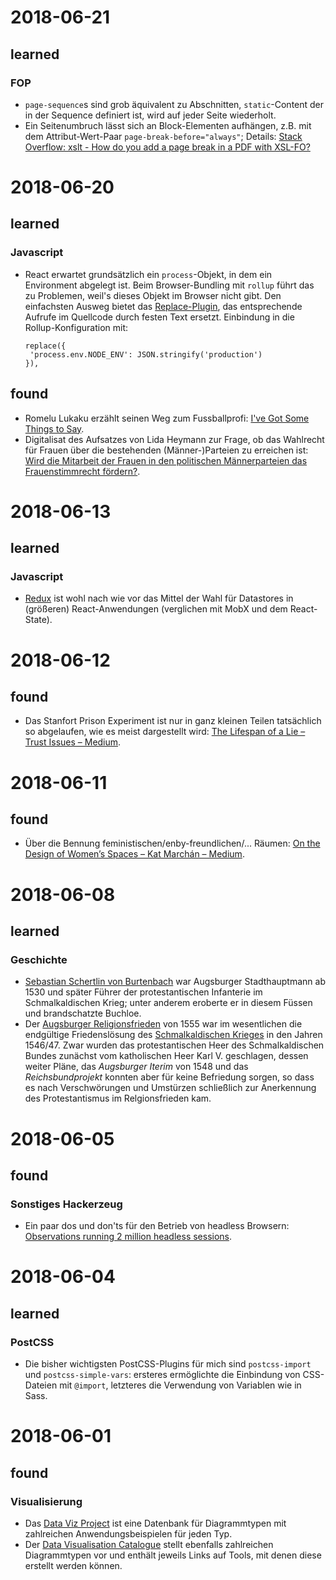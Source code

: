 # 2018-06-21

## learned

### FOP

* `page-sequence`s sind grob äquivalent zu Abschnitten, `static`-Content der in der Sequence definiert ist, wird auf jeder Seite wiederholt.
* Ein Seitenumbruch lässt sich an Block-Elementen aufhängen, z.B. mit dem Attribut-Wert-Paar `page-break-before="always"`; Details: [Stack Overflow: xslt - How do you add a page break in a PDF with XSL-FO?](https://stackoverflow.com/questions/225654/how-do-you-add-a-page-break-in-a-pdf-with-xsl-fo)

# 2018-06-20

## learned

### Javascript

* React erwartet grundsätzlich ein `process`-Objekt, in dem ein Environment abgelegt ist. Beim Browser-Bundling mit `rollup` führt das zu Problemen, weil's dieses Objekt im Browser nicht gibt. Den einfachsten Ausweg bietet das [Replace-Plugin](https://github.com/rollup/rollup-plugin-replace), das entsprechende Aufrufe im Quellcode durch festen Text ersetzt. Einbindung in die Rollup-Konfiguration mit: 

    ~~~~
    replace({
     'process.env.NODE_ENV': JSON.stringify('production')
    }),
    ~~~~

## found

* Romelu Lukaku erzählt seinen Weg zum Fussballprofi: [I've Got Some Things to Say](https://www.theplayerstribune.com/en-us/articles/romelu-lukaku-ive-got-some-things-to-say).
* Digitalisat des Aufsatzes von Lida Heymann zur Frage, ob das Wahlrecht für Frauen über die bestehenden (Männer-)Parteien zu erreichen ist: [Wird die Mitarbeit der Frauen in den politischen Männerparteien das Frauenstimmrecht fördern?](http://www.deutschestextarchiv.de/book/show/heymann_mitarbeit_1911).

# 2018-06-13

## learned

### Javascript

* [Redux](https://redux.js.org) ist wohl nach wie vor das Mittel der Wahl für Datastores in (größeren) React-Anwendungen (verglichen mit MobX und dem React-State).

# 2018-06-12

## found

* Das Stanfort Prison Experiment ist nur in ganz kleinen Teilen tatsächlich so abgelaufen, wie es meist dargestellt wird: [The Lifespan of a Lie – Trust Issues – Medium](https://medium.com/s/trustissues/the-lifespan-of-a-lie-d869212b1f62).

# 2018-06-11

## found

* Über die Bennung feministischen/enby-freundlichen/... Räumen: [On the Design of Women’s Spaces – Kat Marchán – Medium](https://medium.com/@maybekatz/on-the-design-of-womens-spaces-72bf8f396dc0).

# 2018-06-08

## learned

### Geschichte

* [Sebastian Schertlin von Burtenbach](https://de.wikipedia.org/wiki/Sebastian_Schertlin_von_Burtenbach) war Augsburger Stadthauptmann ab 1530 und später Führer der protestantischen Infanterie im Schmalkaldischen Krieg; unter anderem eroberte er in diesem Füssen und brandschatzte Buchloe.
* Der [Augsburger Religionsfrieden](https://de.wikipedia.org/wiki/Augsburger_Reichs-_und_Religionsfrieden) von 1555 war im wesentlichen die endgültige Friedenslösung des [Schmalkaldischen Krieges](https://de.wikipedia.org/wiki/Schmalkaldischer_Krieg) in den Jahren 1546/47. Zwar wurden das protestantischen Heer des Schmalkaldischen Bundes zunächst vom katholischen Heer Karl V. geschlagen, dessen weiter Pläne, das _Augsburger Iterim_ von 1548 und das _Reichsbundprojekt_ konnten aber für keine Befriedung sorgen, so dass es nach Verschwörungen und Umstürzen schließlich zur Anerkennung des Protestantismus im Relgionsfrieden kam.

# 2018-06-05

## found

### Sonstiges Hackerzeug

* Ein paar dos und don'ts für den Betrieb von headless Browsern: [Observations running 2 million headless sessions](https://docs.browserless.io/blog/2018/06/04/puppeteer-best-practices.html).

# 2018-06-04

## learned

### PostCSS

* Die bisher wichtigsten PostCSS-Plugins für mich sind `postcss-import` und
    `postcss-simple-vars`: ersteres ermöglichte die Einbindung von CSS-Dateien
    mit `@import`, letzteres die Verwendung von Variablen wie in Sass.

# 2018-06-01

## found

### Visualisierung

* Das [Data Viz Project](http://datavizproject.com) ist eine Datenbank für
    Diagrammtypen mit zahlreichen Anwendungsbeispielen für jeden Typ.
* Der [Data Visualisation Catalogue](https://datavizcatalogue.com) stellt
    ebenfalls zahlreichen Diagrammtypen vor und enthält jeweils Links auf Tools,
    mit denen diese erstellt werden können.
